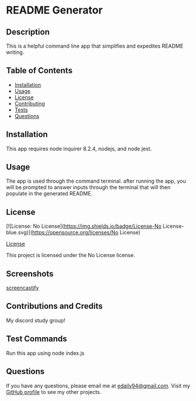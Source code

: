# README Generator

  ## Description
  
  This is a helpful command line app that simplifies and expedites README writing.

  ## Table of Contents
  * [Installation](#installation)
  * [Usage](#usage)
  * [License](#license)
  * [Contributing](#contributing)
  * [Tests](#tests)
  * [Questions](#questions)
  
  ## Installation
  
  This app requires node inquirer 8.2.4, nodejs, and node jest.

  ## Usage

  The app is used through the command terminal. after running the app, you will be prompted to answer inputs through the terminal that will then populate in the generated README.

  ## License

  [![License: No License](https://img.shields.io/badge/License-No License-blue.svg)](https://opensource.org/licenses/No License)

  [License](#license)
  
  This project is licensed under the No License license.

  ## Screenshots
  [screencastify](https://drive.google.com/file/d/1KYBUkzT7ab52LNaGKWi5qd_i9p76y0hp/view)

  ## Contributions and Credits

  My discord study group!

  ## Test Commands

  Run this app using node index.js

  ## Questions

  If you have any questions, please email me at edaily94@gmail.com. Visit my [GitHub profile](https://github.com/ehmahdee) to see my other projects.
